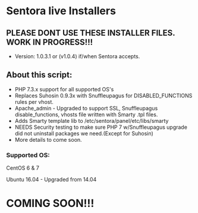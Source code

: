 # Sentora live Installers

## PLEASE DONT USE THESE INSTALLER FILES. WORK IN PROGRESS!!!

* Version: 1.0.3.1 or (v1.0.4) if/when Sentora accepts.

## About this script:
* PHP 7.3.x support for all supported OS's
* Replaces Suhosin 0.9.3x with Snuffleupagus for DISABLED_FUNCTIONS rules per vhost.
* Apache_admin - Upgraded to support SSL, Snuffleupagus disable_functions, vhosts file written with Smarty .tpl files.
* Adds Smarty template lib to /etc/sentora/panel/etc/libs/smarty
* NEEDS Security testing to make sure PHP 7 w/Snuffleupagus upgrade did not uninstall packages we need.(Except for Suhosin)
* More details to come soon.

### Supported OS:

CentOS 6 & 7

Ubuntu 16.04 - Upgraded from 14.04

# COMING SOON!!!
